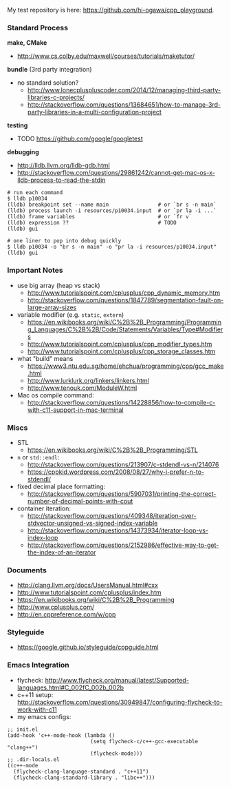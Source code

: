 <!--
{
  "title": "C++ Starter",
  "date": "2016-03-16T03:34:58.000Z",
  "category": "",
  "tags": [
    "c"
  ],
  "draft": false
}
-->

My test repository is here: https://github.com/hi-ogawa/cpp_playground.

### Standard Process

__make, CMake__

- http://www.cs.colby.edu/maxwell/courses/tutorials/maketutor/

__bundle__ (3rd party integration)

- no standard solution?
  - http://www.lonecpluspluscoder.com/2014/12/managing-third-party-libraries-c-projects/
  - http://stackoverflow.com/questions/13684651/how-to-manage-3rd-party-libraries-in-a-multi-configuration-project

__testing__

- TODO https://github.com/google/googletest

__debugging__

- http://lldb.llvm.org/lldb-gdb.html
- http://stackoverflow.com/questions/29861242/cannot-get-mac-os-x-lldb-process-to-read-the-stdin
```
# run each command
$ lldb p10034
(lldb) breakpoint set --name main                # or `br s -n main`
(lldb) process launch -i resources/p10034.input  # or `pr la -i ...`
(lldb) frame variables                           # or `fr v`
(lldb) expression ??                             # TODO
(lldb) gui

# one liner to pop into debug quickly
$ lldb p10034 -o "br s -n main" -o "pr la -i resources/p10034.input"
(lldb) gui
```


### Important Notes

- use big array (heap vs stack)
  - http://www.tutorialspoint.com/cplusplus/cpp_dynamic_memory.htm
  - http://stackoverflow.com/questions/1847789/segmentation-fault-on-large-array-sizes
- variable modifier (e.g. `static`, `extern`)
  - https://en.wikibooks.org/wiki/C%2B%2B_Programming/Programming_Languages/C%2B%2B/Code/Statements/Variables/Type#Modifiers
  - http://www.tutorialspoint.com/cplusplus/cpp_modifier_types.htm
  - http://www.tutorialspoint.com/cplusplus/cpp_storage_classes.htm
- what "build" means
  - https://www3.ntu.edu.sg/home/ehchua/programming/cpp/gcc_make.html
  - http://www.lurklurk.org/linkers/linkers.html
  - http://www.tenouk.com/ModuleW.html
- Mac os compile command:
  - http://stackoverflow.com/questions/14228856/how-to-compile-c-with-c11-support-in-mac-terminal

### Miscs

- STL
  - https://en.wikibooks.org/wiki/C%2B%2B_Programming/STL
- `n` or `std::endl`:
  - http://stackoverflow.com/questions/213907/c-stdendl-vs-n/214076
  - https://cppkid.wordpress.com/2008/08/27/why-i-prefer-n-to-stdendl/
- fixed decimal place formatting:
  - http://stackoverflow.com/questions/5907031/printing-the-correct-number-of-decimal-points-with-cout
- container iteration:
  - http://stackoverflow.com/questions/409348/iteration-over-stdvector-unsigned-vs-signed-index-variable
  - http://stackoverflow.com/questions/14373934/iterator-loop-vs-index-loop
  - http://stackoverflow.com/questions/2152986/effective-way-to-get-the-index-of-an-iterator

### Documents

- http://clang.llvm.org/docs/UsersManual.html#cxx
- http://www.tutorialspoint.com/cplusplus/index.htm
- https://en.wikibooks.org/wiki/C%2B%2B_Programming
- http://www.cplusplus.com/
- http://en.cppreference.com/w/cpp


### Styleguide

- https://google.github.io/styleguide/cppguide.html

### Emacs Integration

- flycheck: http://www.flycheck.org/manual/latest/Supported-languages.html#C_002fC_002b_002b
- c++11 setup: http://stackoverflow.com/questions/30949847/configuring-flycheck-to-work-with-c11
- my emacs configs:
```
;; init.el
(add-hook 'c++-mode-hook (lambda ()
                           (setq flycheck-c/c++-gcc-executable "clang++")
                           (flycheck-mode)))
;; .dir-locals.el
((c++-mode
  (flycheck-clang-language-standard . "c++11")
  (flycheck-clang-standard-library . "libc++")))
```